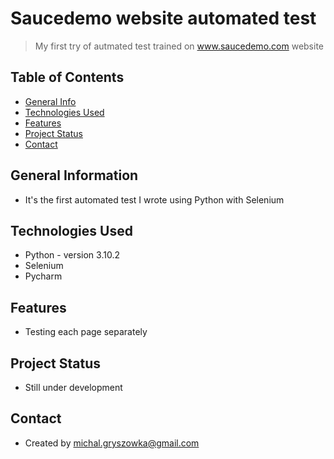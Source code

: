# Saucedemo website automated test
> My first try of autmated test trained on www.saucedemo.com website

## Table of Contents
* [General Info](#general-information)
* [Technologies Used](#technologies-used)
* [Features](#features)
* [Project Status](#project-status)
* [Contact](#contact)


## General Information
- It's the first automated test I wrote using Python with Selenium


## Technologies Used
- Python - version 3.10.2
- Selenium
- Pycharm


## Features
- Testing each page separately


## Project Status
- Still under development


## Contact
- Created by michal.gryszowka@gmail.com
